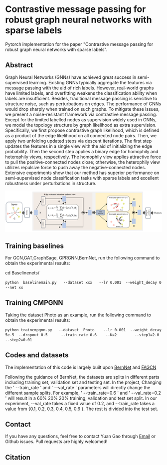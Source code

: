 # Contrastive message passing for robust graph neural networks with sparse labels
Pytorch implementation for the paper "Contrastive message passing for robust graph neural networks with sparse labels".

## Abstract
Graph Neural Networks (GNNs) have achieved great success in semi-supervised learning. Existing GNNs typically aggregate the features via message passing with the aid of rich labels. However, real-world graphs have limited labels, and overfitting weakens the classification ability when labels are insufficient. Besides, traditional message passing is sensitive to structure noise, such as perturbations on edges. The performance of GNNs would drop sharply when trained on such graphs. To mitigate these issues, we present a noise-resistant framework via contrastive message passing. Except for the limited labelled nodes as supervision widely used in GNNs, we model the topology structure by graph likelihood as extra supervision. Specifically, we first propose contrastive graph likelihood, which is defined as a product of the edge likelihood on all connected node pairs. Then, we apply two unfolding updated steps via descent iterations. The first step updates the features in a single view with the aid of initializing the edge probability. Then the second step applies a binary edge for homophily and heterophily views, respectively. The homophily view applies attractive force to pull the positive-connected nodes close; otherwise, the heterophily view utilizes repulsive force to push away the negative-connected nodes. Extensive experiments show that our method has superior performance on semi-supervised node classification tasks with sparse labels and excellent robustness under perturbations in structure.


![Framework](CMPGNN.png)

## Training baselines
For GCN,GAT,GraphSage, GPRGNN,BernNet, run the following command to obtain the experimental results:
    
   cd Baselinenets/

    python  baselinemain.py   --dataset xxx   --lr 0.001  --weight_decay 0  --net xx

## Training CMPGNN
Taking the dataset Photo as an example, run the following command to obtain the experimental results:
    
    python traincmpgnn.py   --dataset  Photo    --lr 0.001  --weight_decay  5e-5  --dropout 0.5      --train_rate 0.6    --K=2        --step1=2.0    --step2=0.01


## Codes and datasets
The implementation of this code is largely built upon [BernNet](https://github.com/ivam-he/BernNet) and [FAGCN](https://github.com/bdy9527/FAGCN)

Following the guidance of BernNet, the datasets are splits in different parts including training set, validation set and testing set. In the project, Changing the ' --train_rate ' and ' --val_rate ' parameters will directly change the different sample splits. For example, ' --train_rate=0.6 ' and ' --val_rate=0.2 ' will result in a 60% 20% 20% training, validation and test set split. In our experiment, --val_rate takes a fixed value of 0.2, and --train_rate takes a value from {0.1, 0.2, 0.3, 0.4, 0.5, 0.6 }. The rest is divided into the test set.


## Contact
If you have any questions, feel free to contact Yuan Gao through [Email](maxgaoyuan@njust.edu.cn) or Github issues. Pull requests are highly welcomed!


## Citation
```bibtex

```